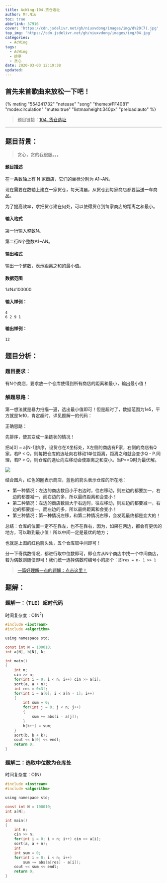 ```yaml
---
title: AcWing-104.货仓选址
author: Mr.Niu
toc: true
abbrlink: 57916
cover: 'https://cdn.jsdelivr.net/gh/niuxvdong/images/img/d%20(7).jpg'
top_img: 'https://cdn.jsdelivr.net/gh/niuxvdong/images/img/04.jpg'
categories:
  - AcWing
tags:
  - AcWing
  - 排序
  - 贪心
date: 2020-03-03 12:19:38
updated:
---
```






## 首先来首歌曲来放松一下吧！

{% meting "554241732" "netease" "song" "theme:#FF4081" "mode:circulation" "mutex:true" "listmaxheight:340px" "preload:auto"  %}



> 题目链接：[104. 货仓选址](https://www.acwing.com/problem/content/description/106/)



---



## 题目背景：



> 贪心，贪的我很服。。。

#### 题目描述





在一条数轴上有 N 家商店，它们的坐标分别为 A1~AN。

现在需要在数轴上建立一家货仓，每天清晨，从货仓到每家商店都要运送一车商品。

为了提高效率，求把货仓建在何处，可以使得货仓到每家商店的距离之和最小。

#### 输入格式

第一行输入整数N。

第二行N个整数A1~AN。

#### 输出格式

输出一个整数，表示距离之和的最小值。

#### 数据范围

1≤N≤100000

#### 输入样例：

```
4
6 2 9 1
```

#### 输出样例：

```
12
```



## 题目分析：

### 题目要求：



有N个商店，要求放一个仓库使得到所有商店的距离和最小，输出最小值！

### 解题思路：



第一想法就是暴力扫描一遍，选出最小值即可！但是超时了，数据范围为1e5，平方就是1e10，肯定超时，详见题解一的代码：



正确思路：

先排序，使其变成一条链状的情况！

把a[0] ~ a[N-1]排序，设货仓在X坐标处，X左侧的商店有P家，右侧的商店有Q家。若P < Q，则每把仓库的选址向右移动1单位距离，距离之和就会变少Q - P.同理，若P > Q，则仓库的选址向左移动会使距离之和变小。当P==Q时为最优解。



![](https://cdn.jsdelivr.net/gh/niuxvdong/pic@49af430e3d989ccb40e9cfd4ca967fffdb68a0e8/2021/02/06/2f690b15a6ccd626c06526ce7f99735d.png)



结合图片，红色的圈表示商店，蓝色的箭头表示仓库的所在地：

- 第一种情况：左边的商店数目小于右边时，往右移动，则左边的都要加一，右边的都要减一，而右边的多，所以最终距离和会变小！
- 第二种情况：左边的商店数目大于右边时，往左移动，则左边的都要减一，右边的都要加一，而左边的多，所以最终距离和会变小！
- 第三种情况：第一种情况左移，和第二种情况右移，会发现最终都是变大的！

总结：仓库的位置一定不在靠左，也不在靠右，因为，如果在两边，都会有更优的地方，可以取到最小值！所以中间一定是最优的地方；

也就是上图的红色箭头处，五个仓库取中间即可！

分一下奇偶数情况，都进行取中位数即可，即仓库从N个商店中找一个中间商店，若为偶数则随便即可！我们统一选择偶数时编号小的那个：即`res = n- 1 >> 1`



> [一篇好理解一点的题解：点击这里！](https://www.acwing.com/solution/AcWing/content/5382/)



## 题解：



### 题解一：（TLE）超时代码



时间复杂度：O(N<sup>2</sup>)



```c
#include <iostream>
#include <algorithm>

using namespace std;

const int N = 100010;
int a[N], b[N], k;

int main()
{
    int n;
    cin >> n;
    for(int i = 0; i < n; i++) cin >> a[i];
    sort(a, a + n);
    int res = 0x3f;
    for(int i = a[0]; i < a[n - 1]; i++)
    {
        int sum = 0;
        for(int j = 0; j < n; j++)
        {
            sum += abs(i - a[j]);
        }
        b[k++] = sum;
    }
    sort(b, b + k);
    cout << b[0] << endl;
	return 0;
}
```





### 题解二：选取中位数为仓库处



时间复杂度：O(N)



```c
#include <iostream>
#include <algorithm>

using namespace std;

const int N = 100010;
int a[N];

int main()
{
    int n;
    cin >> n;
    for(int i = 0; i < n; i++) cin >> a[i];
    sort(a, a + n);
    int 
    int sum = 0;
    for(int i = 0; i < n; i++)
        sum += abs(a[res] - a[i]);
    cout << sum << endl;
	return 0;
}
```

